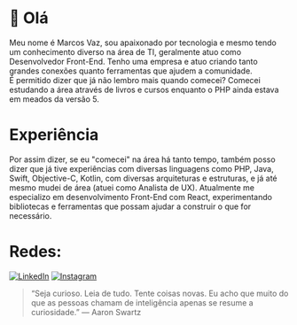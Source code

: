 # 👋 Olá

Meu nome é Marcos Vaz, sou apaixonado por tecnologia e mesmo tendo um conhecimento diverso na área de TI, geralmente atuo como Desenvolvedor Front-End. Tenho uma empresa e atuo criando tanto grandes conexões quanto ferramentas que ajudem a comunidade.</br>
É permitido dizer que já não lembro mais quando comecei? Comecei estudando a área através de livros e cursos enquanto o PHP ainda estava em meados da versão 5.

# Experiência

Por assim dizer, se eu "comecei" na área há tanto tempo, também posso dizer que já tive experiências com diversas linguagens como PHP, Java, Swift, Objective-C, Kotlin, 
 com diversas arquiteturas e estruturas, e já até mesmo mudei de área (atuei como Analista de UX). Atualmente me especializo em desenvolvimento Front-End com React, experimentando bibliotecas e ferramentas que possam ajudar a construir o que for necessário.

 # Redes:
 [![LinkedIn](https://img.shields.io/badge/LinkedIn-%230077B5.svg?logo=linkedin&logoColor=white)](https://linkedin.com/in/marcosvazoliveira) [![Instagram](https://img.shields.io/badge/Instagram-%23E4405F.svg?logo=Instagram&logoColor=white)](https://instagram.com/marcosvaz.dev)

> “Seja curioso. Leia de tudo. Tente coisas novas. Eu acho que muito do que as pessoas chamam de inteligência apenas se resume a curiosidade.” — Aaron Swartz
